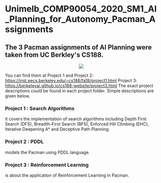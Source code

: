 # Unimelb_COMP90054_2020_SM1_AI_Planning_for_Autonomy_Pacman_Assignments

## The 3 Pacman assignments of AI Planning were taken from UC Berkley's CS188.
<p align="center">
  <img src="https://user-images.githubusercontent.com/37972702/110407415-e7c98600-80d7-11eb-81bc-ff9d3e7482ce.jpg">
</p>

You can find them at
Project 1 and Project 2: https://inst.eecs.berkeley.edu/~cs188/fa18/project1.html
Project 3: https://berkeleyai.github.io/cs188-website/project3.html
The exact project descriptions could be found in each project folder. Simple descriptions
are given below.

### Project 1 : Search Algorithms
It covers the implementation of search algorithms including Depth First Search (DFS),
Breadth-First Search (BFS), Enforced Hill Climbing (EHC), Iterative Deepening A* and 
Deceptive Path Planning.

### Project 2 : PDDL 
models the Pacman using PDDL language.

### Project 3 : Reinforcement Learning
is about the application of Reinforcement Learning in Pacman.



